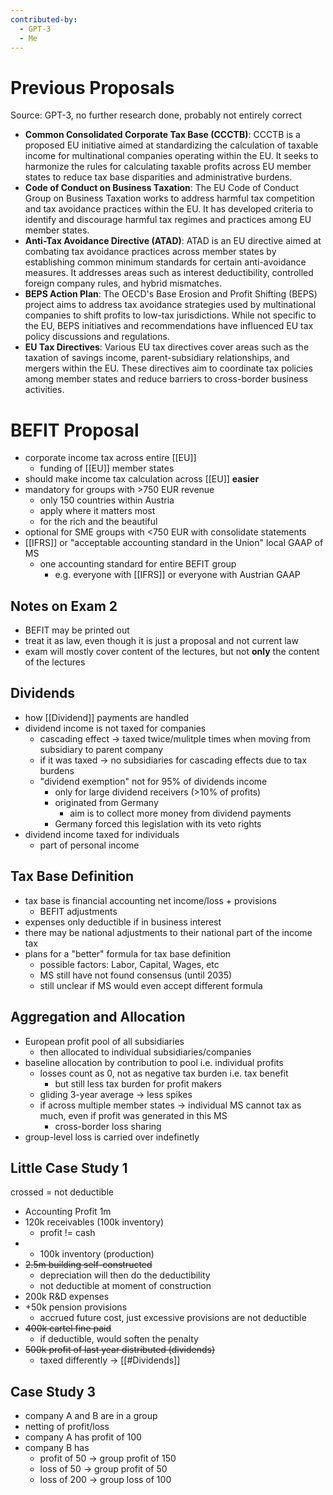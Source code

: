 ```yaml
---
contributed-by:
  - GPT-3
  - Me
---
```

# Previous Proposals
Source: GPT-3, no further research done, probably not entirely correct
- **Common Consolidated Corporate Tax Base (CCCTB)**: CCCTB is a proposed EU initiative aimed at standardizing the calculation of taxable income for multinational companies operating within the EU. It seeks to harmonize the rules for calculating taxable profits across EU member states to reduce tax base disparities and administrative burdens.
- **Code of Conduct on Business Taxation**: The EU Code of Conduct Group on Business Taxation works to address harmful tax competition and tax avoidance practices within the EU. It has developed criteria to identify and discourage harmful tax regimes and practices among EU member states.
- **Anti-Tax Avoidance Directive (ATAD)**: ATAD is an EU directive aimed at combating tax avoidance practices across member states by establishing common minimum standards for certain anti-avoidance measures. It addresses areas such as interest deductibility, controlled foreign company rules, and hybrid mismatches.
- **BEPS Action Plan**: The OECD's Base Erosion and Profit Shifting (BEPS) project aims to address tax avoidance strategies used by multinational companies to shift profits to low-tax jurisdictions. While not specific to the EU, BEPS initiatives and recommendations have influenced EU tax policy discussions and regulations.
- **EU Tax Directives**: Various EU tax directives cover areas such as the taxation of savings income, parent-subsidiary relationships, and mergers within the EU. These directives aim to coordinate tax policies among member states and reduce barriers to cross-border business activities.
# BEFIT Proposal
- corporate income tax across entire [[EU]]
	- funding of [[EU]] member states
- should make income tax calculation across [[EU]] **easier**
- mandatory for groups with >750 EUR revenue
	- only 150 countries within Austria
	- apply where it matters most
	- for the rich and the beautiful
- optional for SME groups with <750 EUR with consolidate statements
- [[IFRS]] or "acceptable accounting standard in the Union" local GAAP of MS
	- one accounting standard for entire BEFIT group
		- e.g. everyone with [[IFRS]] or everyone with Austrian GAAP
## Notes on Exam 2
- BEFIT may be printed out
- treat it as law, even though it is just a proposal and not current law
- exam will mostly cover content of the lectures, but not **only** the content of the lectures
## Dividends
- how [[Dividend]] payments are handled
- dividend income is not taxed for companies
	- cascading effect -> taxed twice/mulitple times when moving from subsidiary to parent company
	- if it was taxed -> no subsidiaries for cascading effects due to tax burdens
	- "dividend exemption" not for 95% of dividends income
		- only for large dividend receivers (>10% of profits)
		- originated from Germany
			- aim is to collect more money from dividend payments
		- Germany forced this legislation with its veto rights
- dividend income taxed for individuals
	- part of personal income
## Tax Base Definition
- tax base is financial accounting net income/loss + provisions
	- BEFIT adjustments
- expenses only deductible if in business interest
- there may be national adjustments to their national part of the income tax
- plans for a "better" formula for tax base definition
	- possible factors: Labor, Capital, Wages, etc
	- MS still have not found consensus (until 2035)
	- still unclear if MS would even accept different formula
## Aggregation and Allocation
- European profit pool of all subsidiaries
	- then allocated to individual subsidiaries/companies
- baseline allocation by contribution to pool i.e. individual profits
	- losses count as 0, not as negative tax burden i.e. tax benefit
		- but still less tax burden for profit makers
	- gliding 3-year average -> less spikes 
	- if across multiple member states -> individual MS cannot tax as much, even if profit was generated in this MS
		- cross-border loss sharing
- group-level loss is carried over indefinetly
## Little Case Study 1
crossed = not deductible
- Accounting Profit 1m
- 120k receivables (100k inventory)
	- profit != cash
- + 100k inventory (production)
- ~~2.5m building self-constructed~~
	- depreciation will then do the deductibility
	- not deductible at moment of construction
- 200k R&D expenses
- +50k pension provisions
	- accrued future cost, just excessive provisions are not deductible
- ~~400k cartel fine paid~~
	- if deductible, would soften the penalty
- ~~500k profit of last year distributed (dividends)~~
	- taxed differently -> [[#Dividends]]
## Case Study 3
- company A and B are in a group
- netting of profit/loss
- company A has profit of 100
- company B has
	- profit of 50 -> group profit of 150
	- loss of 50 -> group profit of 50
	- loss of 200 -> group loss of 100
